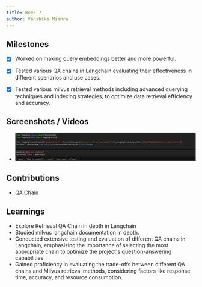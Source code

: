 ```yaml
---
title: Week 7
author: Vanshika Mishra
---
```


## Milestones
- [x] Worked on making query embeddings better and more powerful. 
- [x] Tested various QA chains in Langchain evaluating their effectiveness in different scenarios and use cases.
- [x] Tested various milvus retrieval methods including advanced querying techniques and indexing strategies, to optimize data retrieval efficiency and accuracy.


## Screenshots / Videos 
- ![Query_with_no_context](../Assets/No_context.png)

## Contributions
- [QA Chain](https://github.com/sunbird-cb/llm-question-answering/blob/main/Question_Answering_Chain.py)

## Learnings
- Explore Retrieval QA Chain in depth in Langchain 
- Studied milvus langchain documentation in depth. 
- Conducted extensive testing and evaluation of different QA chains in Langchain, emphasizing the importance of selecting the most appropriate chain to optimize the project's question-answering capabilities.
- Gained proficiency in evaluating the trade-offs between different QA chains and Milvus retrieval methods, considering factors like response time, accuracy, and resource consumption.
